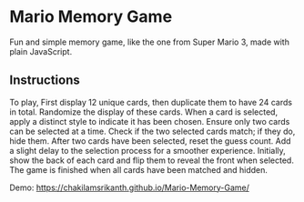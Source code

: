 # Mario Memory Game

Fun and simple memory game, like the one from Super Mario 3, made with plain JavaScript.

## Instructions

To play, First display 12 unique cards, then duplicate them to have 24 cards in total. Randomize the display of these cards. When a card is selected, apply a distinct style to indicate it has been chosen. Ensure only two cards can be selected at a time. Check if the two selected cards match; if they do, hide them. After two cards have been selected, reset the guess count. Add a slight delay to the selection process for a smoother experience. Initially, show the back of each card and flip them to reveal the front when selected. The game is finished when all cards have been matched and hidden.

Demo: https://chakilamsrikanth.github.io/Mario-Memory-Game/
